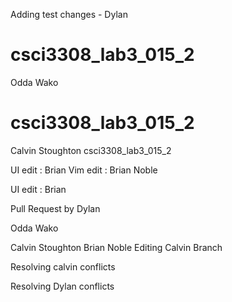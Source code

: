 
Adding test changes - Dylan
# csci3308_lab3_015_2

Odda Wako

# csci3308_lab3_015_2

Calvin Stoughton
csci3308_lab3_015_2

UI edit : Brian
Vim edit : Brian Noble



UI edit : Brian

Pull Request by Dylan

Odda Wako


Calvin Stoughton
Brian Noble
Editing Calvin Branch

Resolving calvin conflicts

Resolving Dylan conflicts